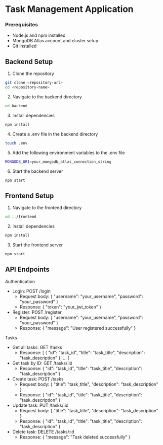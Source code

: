 # Task Management Application

### Prerequisites
- Node.js and npm installed
- MongoDB Atlas account and cluster setup
- Git installed

## Backend Setup
1. Clone the repository
```bash
git clone <repository-url>
cd <repository-name>
```

2. Navigate to the backend directory
```bash
cd backend
```

3. Install dependencies
```bash
npm install
```

4. Create a .env file in the backend directory
```bash
touch .env
```

5. Add the following environment variables to the .env file
```bash
MONGODB_URI=your_mongodb_atlas_connection_string
```

6. Start the backend server
```bash
npm start
```

## Frontend Setup
1. Navigate to the frontend directory
```bash
cd ../frontend
```

2. Install dependencies
```bash
npm install
```

3. Start the frontend server
```bash
npm start
```

## API Endpoints
Authentication
- Login: POST /login
  - Request body: { "username": "your_username", "password": "your_password" }
  - Response: { "token": "your_jwt_token" }
- Register: POST /register
  - Request body: { "username": "your_username", "password": "your_password" }
  - Response: { "message": "User registered successfully" }

Tasks
- Get all tasks: GET /tasks
  - Response: [ { "id": "task_id", "title": "task_title", "description": "task_description" }, ... ]
- Get task by ID: GET /tasks/:id
  - Response: { "id": "task_id", "title": "task_title", "description": "task_description" }
- Create task: POST /tasks
  - Request body: { "title": "task_title", "description": "task_description" }
  - Response: { "id": "task_id", "title": "task_title", "description": "task_description" }
- Update task: PUT /tasks/:id
  - Request body: { "title": "task_title", "description": "task_description" }
  - Response: { "id": "task_id", "title": "task_title", "description": "task_description" }
- Delete task: DELETE /tasks/:id
  - Response: { "message": "Task deleted successfully" }
